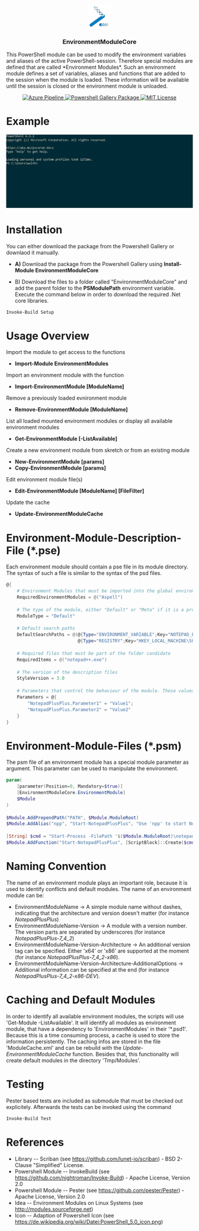<p align="center">
  <img src="https://github.com/MarcusWalther/EnvironmentModuleCoreSrc/blob/master/Icon.png?raw=true" height="64">
  <h3 align="center">EnvironmentModuleCore</h3>
  <p align="left">This PowerShell module can be used to modify the environment variables and aliases of the active PowerShell-session. Therefore special modules are defined that are called *Environment Modules*. Such an environment module defines a set of variables, aliases and functions that are added to the session when the module is loaded. These information will be available until the session is closed or the environment module is unloaded.<p>
  <p align="center">
    <a href="">
      <img src="https://dev.azure.com/MarcusWalther/EnvironmentModuleCore/_apis/build/status/Master.EnvironmentModuleCore?branchName=master" alt="Azure Pipeline">
    </a>
    <a href="https://www.powershellgallery.com/packages/EnvironmentModuleCore">
      <img src="https://img.shields.io/powershellgallery/vpre/EnvironmentModuleCore.svg" alt="Powershell Gallery Package">
    </a>
    <a href="https://github.com/MarcusWalther/EnvironmentModuleCore/blob/master/LICENSE.md">
      <img src="https://img.shields.io/badge/License-MIT-yellow.svg" alt="MIT License">
    </a>
</p>

# Example

<p align="center">
<img src="https://github.com/MarcusWalther/EnvironmentModuleCore/blob/master/Samples/PythonScreen.gif">
</p>

# Installation

You can either download the package from the Powershell Gallery or downlaod it manually.
* **A)** Download the package from the Powershell Gallery using **Install-Module EnvironmentModuleCore**

* B) Download the files to a folder called "EnvironmentModuleCore" and add the parent folder to the **PSModulePath** environment variable. Execute the command below in order to download the required .Net core libraries.
```powershell
Invoke-Build Setup
```


# Usage Overview

Import the module to get access to the functions
- **Import-Module EnvironmentModules**

Import an environment module with the function
- **Import-EnvironmentModule [ModuleName]**

Remove a previously loaded evnironment module
- **Remove-EnvironmentModule [ModuleName]**

List all loaded mounted environment modules or display all available environment modules
- **Get-EnvironmentModule [-ListAvailable]**

Create a new environment module from skretch or from an existing module
- **New-EnvironmentModule [params]**
- **Copy-EnvironmentModule [params]**

Edit environment module file(s)
- **Edit-EnvironmentModule [ModuleName] [FileFilter]**

Update the cache
- **Update-EnvironmentModuleCache**

# Environment-Module-Description-File (*.pse)

Each environment module should contain a pse file in its module directory. The syntax of such a file is similar to the syntax of the psd files.

```powershell
@{
    # Environment Modules that must be imported into the global environment prior importing this module
    RequiredEnvironmentModules = @("Aspell")

    # The type of the module, either "Default" or "Meta" if it is a project-module
    ModuleType = "Default"

    # Default search paths
    DefaultSearchPaths = @(@{Type="ENVIRONMENT_VARIABLE";Key="NOTEPAD_PLUS_PLUS_ROOT"}, "C:\Program Files (x86)\Notepad++",
                           @{Type="REGISTRY";Key="HKEY_LOCAL_MACHINE\SOFTWARE\WOW6432Node\Microsoft\Windows\CurrentVersion\Uninstall\Notepad++\DisplayIcon"})

    # Required files that must be part of the folder candidate
    RequiredItems = @("notepad++.exe")

    # The version of the description files
    StyleVersion = 3.0

    # Parameters that control the behaviour of the module. These values can be overwritten by other modules or the user
    Parameters = @{
        "NotepadPlusPlus.Parameter1" = "Value1";
        "NotepadPlusPlus.Parameter2" = "Value2"
    }
}
```

# Environment-Module-Files (*.psm)

The psm file of an environment module has a special module parameter as argument. This parameter can be used to manipulate the environment.

```powershell
param(
    [parameter(Position=0, Mandatory=$true)]
    [EnvironmentModuleCore.EnvironmentModule]
    $Module
)

$Module.AddPrependPath("PATH", $Module.ModuleRoot)
$Module.AddAlias("npp", "Start-NotepadPlusPlus", "Use 'npp' to start NotepadPlusPlus")

[String] $cmd = "Start-Process -FilePath '$($Module.ModuleRoot)\notepad++.exe' @args"
$Module.AddFunction("Start-NotepadPlusPlus", [ScriptBlock]::Create($cmd))
```

# Naming Convention

The name of an environment module plays an important role, because it is used to identify conflicts and default modules. The name of an environment module can be:
 - EnvironmentModuleName -> A simple module name without dashes, indicating that the architecture and version doesn't matter (for instance *NotepadPlusPlus*)
 - EnvironmentModuleName-Version -> A module with a version number. The version parts are separated by underscores (for instance *NotepadPlusPlus-7_4_2*)
 - EnvironmentModuleName-Version-Architecture -> An additional version tag can be specified. Either 'x64' or 'x86' are supported at the moment (for instance *NotepadPlusPlus-7_4_2-x86*).
 - EnvironmentModuleName-Version-Architecture-AdditionalOptions -> Additional information can be specified at the end (for instance *NotepadPlusPlus-7_4_2-x86-DEV*).


# Caching and Default Modules

In order to identify all available environment modules, the scripts will use 'Get-Module -ListAvailable'. It will identify all modules as environment module, that have a dependency to 'EnvironmentModules' in their '\*.psd1'. Because this is a time consuming process, a cache is used to store the information persistently. The caching infos are stored in the file 'ModuleCache.xml' and can be rebuild with the *Update-EnvironmentModuleCache* function. Besides that, this functionality will create default modules in the directory 'Tmp/Modules'.

# Testing 

Pester based tests are included as submodule that must be checked out explicitely. Afterwards the tests can be invoked using the command 

```powershell
Invoke-Build Test
```

# References

* Library -- Scriban (see https://github.com/lunet-io/scriban) - BSD 2-Clause "Simplified" License.
* Powershell Module -- InvokeBuild (see https://github.com/nightroman/Invoke-Build) - Apache License, Version 2.0
* Powershell Module -- Pester (see https://github.com/pester/Pester) - Apache License, Version 2.0
* Idea -- Environment Modules on Linux Systems (see http://modules.sourceforge.net)
* Icon -- Adaption of Powershell Icon (see https://de.wikipedia.org/wiki/Datei:PowerShell_5.0_icon.png)
